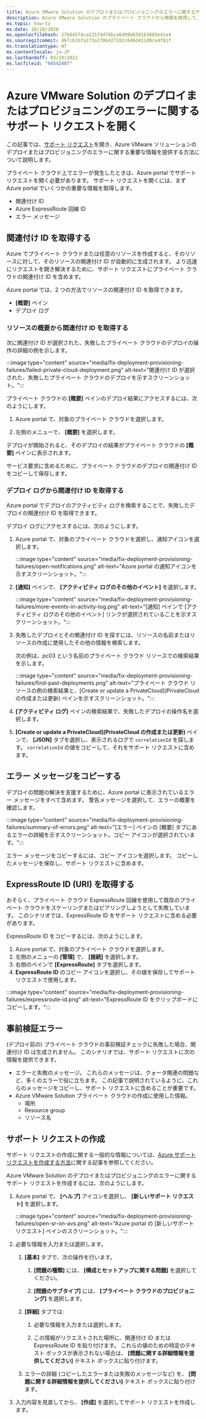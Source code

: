 ```yaml
---
title: Azure VMware Solution のデプロイまたはプロビジョニングのエラーに関するサポート
description: Azure VMware Solution のプライベート クラウドから情報を取得して、Azure VMware Solution のデプロイまたはプロビジョニングのエラーに対するサービス要求を提出します。
ms.topic: how-to
ms.date: 10/28/2020
ms.openlocfilehash: 27b645f4ca225fdd74bca6499b6581b3803e41a4
ms.sourcegitcommit: 867cb1b7a1f3a1f0b427282c648d411d0ca4f81f
ms.translationtype: HT
ms.contentlocale: ja-JP
ms.lasthandoff: 03/19/2021
ms.locfileid: "94542407"
---
```

# <a name="open-a-support-request-for-an-azure-vmware-solution-deployment-or-provisioning-failure"></a>Azure VMware Solution のデプロイまたはプロビジョニングのエラーに関するサポート リクエストを開く

この記事では、[サポート リクエスト](https://rc.portal.azure.com/#create/Microsoft.Support)を開き、Azure VMware ソリューションのデプロイまたはプロビジョニングのエラーに関する重要な情報を提供する方法について説明します。 

プライベート クラウド上でエラーが発生したときは、Azure portal でサポート リクエストを開く必要があります。 サポート リクエストを開くには、まず Azure portal でいくつかの重要な情報を取得します。

- 関連付け ID
- Azure ExpressRoute 回線 ID
- エラー メッセージ

## <a name="get-the-correlation-id"></a>関連付け ID を取得する
 
Azure でプライベート クラウドまたは任意のリソースを作成すると、そのリソースに対して、そのリソースの関連付け ID が自動的に生成されます。 より迅速にリクエストを開き解決するために、サポート リクエストにプライベート クラウドの関連付け ID を含めます。

Azure portal では、2 つの方法でリソースの関連付け ID を取得できます。

* **[概要]** ペイン
* デプロイ ログ
 
 ### <a name="get-the-correlation-id-from-the-resource-overview"></a>リソースの概要から関連付け ID を取得する

次に関連付け ID が選択された、失敗したプライベート クラウドのデプロイの操作の詳細の例を示します。

:::image type="content" source="media/fix-deployment-provisioning-failures/failed-private-cloud-deployment.png" alt-text="関連付け ID が選択された、失敗したプライベート クラウドのデプロイを示すスクリーンショット。":::

プライベート クラウドの **[概要]** ペインのデプロイ結果にアクセスするには、次のようにします。

1. Azure portal で、対象のプライベート クラウドを選択します。

1. 左側のメニューで、 **[概要]** を選択します。

デプロイが開始されると、そのデプロイの結果がプライベート クラウドの **[概要]** ペインに表示されます。

サービス要求に含めるために、プライベート クラウドのデプロイの関連付け ID をコピーして保存します。

### <a name="get-the-correlation-id-from-the-deployment-log"></a>デプロイ ログから関連付け ID を取得する

Azure portal でデプロイのアクティビティ ログを検索することで、失敗したデプロイの関連付け ID を取得できます。

デプロイ ログにアクセスするには、次のようにします。

1. Azure portal で、対象のプライベート クラウドを選択し、通知アイコンを選択します。

   :::image type="content" source="media/fix-deployment-provisioning-failures/open-notifications.png" alt-text="Azure portal の通知アイコンを示すスクリーンショット。":::

1. **[通知]** ペインで、 **[アクティビティ ログのその他のイベント]** を選択します。

    :::image type="content" source="media/fix-deployment-provisioning-failures/more-events-in-activity-log.png" alt-text="[通知] ペインで [アクティビティ ログのその他のイベント] リンクが選択されていることを示すスクリーンショット。":::

1. 失敗したデプロイとその関連付け ID を探すには、リソースの名前またはリソースの作成に使用したその他の情報を検索します。 

    次の例は、pc03 という名前のプライベート クラウド リソースでの検索結果を示します。
 
    :::image type="content" source="media/fix-deployment-provisioning-failures/find-past-deployments.png" alt-text="プライベート クラウド リソースの例の検索結果と、[Create or update a PrivateCloud]\(PrivateCloud の作成または更新\) ペインを示すスクリーンショット。":::
 
1. **[アクティビティ ログ]** ペインの検索結果で、失敗したデプロイの操作名を選択します。

1. **[Create or update a PrivateCloud]\(PrivateCloud の作成または更新\)** ペインで、 **[JSON]** タブを選択し、表示されるログで `correlationId` を探します。 `correlationId` の値をコピーして、それをサポート リクエストに含めます。 
 
## <a name="copy-error-messages"></a>エラー メッセージをコピーする

デプロイの問題の解決を支援するために、Azure portal に表示されているエラー メッセージをすべて含めます。 警告メッセージを選択して、エラーの概要を確認します。
 
:::image type="content" source="media/fix-deployment-provisioning-failures/summary-of-errors.png" alt-text="[エラー] ペインの [概要] タブにあるエラーの詳細を示すスクリーンショット。コピー アイコンが選択されています。":::

エラー メッセージをコピーするには、コピー アイコンを選択します。 コピーしたメッセージを保存し、サポート リクエストに含めます。
 
## <a name="get-the-expressroute-id-uri"></a>ExpressRoute ID (URI) を取得する
 
おそらく、プライベート クラウド ExpressRoute 回線を使用して既存のプライベート クラウドをスケーリングまたはピアリングしようとして失敗しています。 このシナリオでは、ExpressRoute ID をサポート リクエストに含める必要があります。

ExpressRoute ID をコピーするには、次のようにします。

1. Azure portal で、対象のプライベート クラウドを選択します。
1. 左側のメニューの **[管理]** で、 **[接続]** を選択します。 
1. 右側のペインで **[ExpressRoute]** タブを選択します。
1. **ExpressRoute ID** のコピー アイコンを選択し、その値を保存してサポート リクエストで使用します。
 
:::image type="content" source="media/fix-deployment-provisioning-failures/expressroute-id.png" alt-text="ExpressRoute ID をクリップボードにコピーします。"::: 
 
## <a name="pre-validation-failures"></a>事前検証エラー

(デプロイ前の) プライベート クラウドの事前検証チェックに失敗した場合、関連付け ID は生成されません。 このシナリオでは、サポート リクエストに次の情報を提供できます。

- エラーと失敗のメッセージ。 これらのメッセージは、クォータ関連の問題など、多くのエラーで役に立ちます。 この記事で説明されているように、これらのメッセージをコピーし、サポート リクエストに含めることが重要です。
- Azure VMware Solution プライベート クラウドの作成に使用した情報。
  - 場所
  - Resource group
  - リソース名

## <a name="create-your-support-request"></a>サポート リクエストの作成

サポート リクエストの作成に関する一般的な情報については、[Azure サポート リクエストを作成する方法](../azure-portal/supportability/how-to-create-azure-support-request.md)に関する記事を参照してください。 

Azure VMware Solution のデプロイまたはプロビジョニングのエラーに関するサポート リクエストを作成するには、次のようにします。

1. Azure portal で、 **[ヘルプ]** アイコンを選択し、 **[新しいサポート リクエスト]** を選択します。

    :::image type="content" source="media/fix-deployment-provisioning-failures/open-sr-on-avs.png" alt-text="Azure portal の [新しいサポート リクエスト] ペインのスクリーンショット。":::

1. 必要な情報を入力または選択します。

   1. **[基本]** タブで、次の操作を行います。

      1. **[問題の種類]** には、 **[構成とセットアップに関する問題]** を選択してください。

      1. **[問題のサブタイプ]** には、 **[プライベート クラウドのプロビジョニング]** を選択します。

   1. **[詳細]** タブでは:

      1. 必要な情報を入力または選択します。

      1. この情報がリクエストされた場所に、関連付け ID または ExpressRoute ID を貼り付けます。 これらの値のための特定のテキスト ボックスが表示されない場合は、 **[問題に関する詳細情報を提供してください]** テキスト ボックスに貼り付けます。

    1. エラーの詳細 (コピーしたエラーまたは失敗のメッセージなど) を、 **[問題に関する詳細情報を提供してください]** テキスト ボックスに貼り付けます。

1. 入力内容を見直してから、 **[作成]** を選択してサポート リクエストを作成します。
